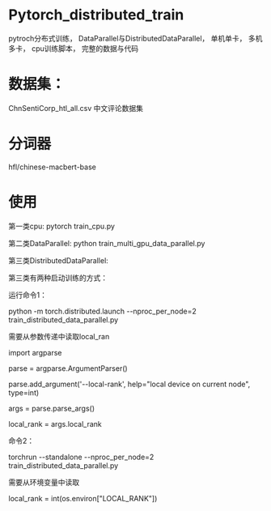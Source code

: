 # Pytorch_distributed_train
pytroch分布式训练， DataParallel与DistributedDataParallel， 单机单卡， 多机多卡， cpu训练脚本， 完整的数据与代码

# 数据集：
ChnSentiCorp_htl_all.csv 中文评论数据集

# 分词器
hfl/chinese-macbert-base

# 使用
第一类cpu: pytorch train_cpu.py

第二类DataParallel: python train_multi_gpu_data_parallel.py

第三类DistributedDataParallel: 

第三类有两种启动训练的方式：

运行命令1：

python -m torch.distributed.launch --nproc_per_node=2 train_distributed_data_parallel.py

需要从参数传递中读取local_ran

import argparse

parse = argparse.ArgumentParser()

parse.add_argument('--local-rank', help="local device on current node", type=int)

args = parse.parse_args()

local_rank = args.local_rank


命令2：

torchrun --standalone --nproc_per_node=2 train_distributed_data_parallel.py

需要从环境变量中读取

local_rank = int(os.environ["LOCAL_RANK"])

